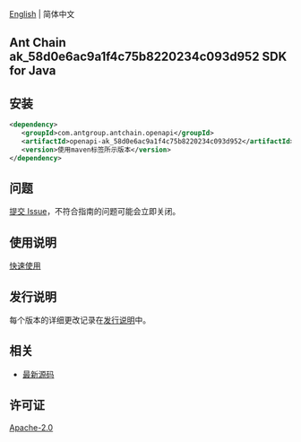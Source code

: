[English](README.md) | 简体中文

## Ant Chain ak_58d0e6ac9a1f4c75b8220234c093d952 SDK for Java

## 安装

```xml
<dependency>
   <groupId>com.antgroup.antchain.openapi</groupId>
   <artifactId>openapi-ak_58d0e6ac9a1f4c75b8220234c093d952</artifactId>
   <version>使用maven标签所示版本</version>
</dependency>
```

## 问题

[提交 Issue](https://github.com/alipay/antchain-openapi-prod-sdk/issues/new)，不符合指南的问题可能会立即关闭。

## 使用说明

[快速使用](https://github.com/alipay/antchain-openapi-prod-sdk)

## 发行说明

每个版本的详细更改记录在[发行说明](./ChangeLog.txt)中。

## 相关

- [最新源码](https://github.com/alipay/antchain-openapi-prod-sdk/)

## 许可证

[Apache-2.0](http://www.apache.org/licenses/LICENSE-2.0)

